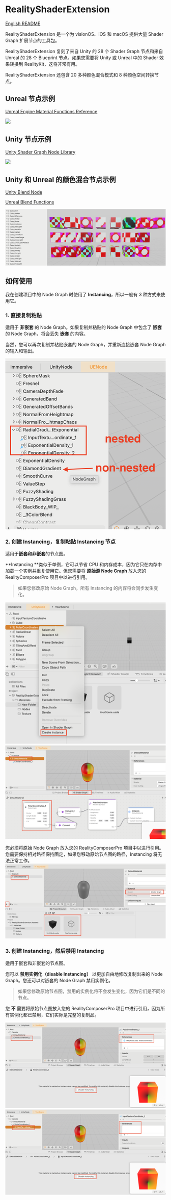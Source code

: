 # RealityShaderExtension

[English README](./README.md)



RealityShaderExtension 是一个为 visionOS、iOS 和 macOS 提供大量 Shader Graph 扩展节点的工具包。

RealityShaderExtension 复刻了来自 Unity 的 28 个 Shader Graph 节点和来自 Unreal 的 28 个 Blueprint 节点。如果您需要将 Unity 或 Unreal 中的 Shader 效果转换到 RealityKit，这将非常有用。

RealityShaderExtension 还包含 20 多种颜色混合模式和 8 种颜色空间转换节点。

## Unreal 节点示例

[Unreal Engine Material Functions Reference](https://dev.epicgames.com/documentation/en-us/unreal-engine/unreal-engine-material-functions-reference)

![](./README.assets/UEMaterial.gif)

## Unity 节点示例

[Unity Shader Graph Node Library](https://docs.unity3d.com/Packages/com.unity.shadergraph@12.1/manual/Node-Library.html)

![](./README.assets/UnityMaterial.gif)

## Unity 和 Unreal 的颜色混合节点示例

[Unity Blend Node](https://docs.unity3d.com/Packages/com.unity.shadergraph@12.1/manual/Blend-Node.html)

[Unreal Blend Functions](https://dev.epicgames.com/documentation/en-us/unreal-engine/blend-material-functions-in-unreal-engine)

![](./README.assets/ColorBlendMaterial.png)


## 如何使用
我在创建项目中的 Node Graph 时使用了 **Instancing**，所以一般有 3 种方式来使用它。

### 1. 直接复制粘贴
适用于 **非嵌套** 的 Node Graph。如果复制并粘贴的 Node Graph 中包含了 **嵌套** 的 Node Graph，将会丢失 **嵌套** 的内容。

当然，您可以再次复制并粘贴嵌套的 Node Graph，并重新连接嵌套 Node Graph 的输入和输出。

![](./README.assets/Nested.png)

### 2. 创建 Instancing，复制粘贴 Instancing 节点
适用于**嵌套和非嵌套**的节点图。

**Instancing **类似于单例，它可以节省 CPU 和内存成本，因为它只在内存中加载一个实例并重复使用它。但您需要将 **原始源 Node Graph** 放入您的 RealityComposerPro 项目中以进行引用。

> 如果您修改原始 Node Graph，所有 Instancing 的内容将会同步发生变化。

![](./README.assets/CreateInstancing.png)
![](./README.assets/PasteInstancing.png)

您必须将原始 Node Graph 放入您的 RealityComposerPro 项目中以进行引用。您需要保持相对路径保持固定，如果您移动原始节点图的路径，Instancing 将无法正常工作。
![](./README.assets/YourScene.png)

### 3. 创建 Instancing，然后禁用 Instancing
适用于嵌套和非嵌套的节点图。

您可以 **禁用实例化（disable Instancing）** 以更加自由地修改复制出来的 Node Graph。您还可以对嵌套的 Node Graph 禁用实例化。

> 如果您修改原始节点图，禁用的实例化将不会发生变化，因为它们是不同的节点。

您 **不** 需要将原始节点图放入您的 RealityComposerPro 项目中进行引用，因为所有实例化都已禁用，它们实际是完整的复制品。

![](./README.assets/DisableInstancing.png)
![](./README.assets/DisableNestedInstancing.png)